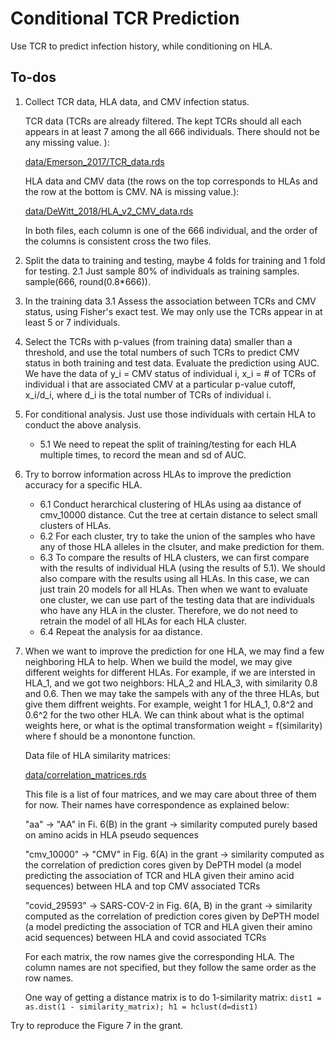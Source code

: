 # Conditional TCR Prediction

Use TCR to predict infection history, while conditioning on HLA.

## To-dos

1. Collect TCR data, HLA data, and CMV infection status.

   TCR data (TCRs are already filtered. The kept TCRs should all each appears in at least 7 among the all 666 individuals. There should not be any missing value. ):

   [data/Emerson_2017/TCR_data.rds](https://github.com/Sun-lab/conditional_TCR_prediction/blob/main/data/Emerson_2017/TCR_data.rds)

   HLA data and CMV data (the rows on the top corresponds to HLAs and the row at the bottom is CMV. NA is missing value.):

   [data/DeWitt_2018/HLA_v2_CMV_data.rds](https://github.com/Sun-lab/conditional_TCR_prediction/blob/main/data/DeWitt_2018/HLA_v2_CMV_data.rds)

   In both files, each column is one of the 666 individual, and the order of the columns is consistent cross the two files.

2. Split the data to training and testing, maybe 4 folds for training and 1 fold for testing.
   2.1 Just sample 80% of individuals as training samples. sample(666, round(0.8*666)).

3. In the training data
   3.1 Assess the association between TCRs and CMV status, using Fisher's exact test. We may only use the TCRs appear in at least 5 or 7 individuals.

4. Select the TCRs with p-values (from training data) smaller than a threshold, and use the total numbers of such TCRs to predict CMV status in both training and test data. Evaluate the prediction using AUC. We have the data of y_i = CMV status of individual i, x_i = # of TCRs of individual i that are associated CMV at a particular p-value cutoff, x_i/d_i, where d_i is the total number of TCRs of individual i.

5. For conditional analysis. Just use those individuals with certain HLA to conduct the above analysis.
   - 5.1 We need to repeat the split of training/testing for each HLA multiple times, to record the mean and sd of AUC. 

6. Try to borrow information across HLAs to improve the prediction accuracy for a specific HLA.

    - 6.1 Conduct herarchical clustering of HLAs using aa distance of cmv_10000 distance. Cut the tree at certain distance to select small clusters of HLAs.
    - 6.2 For each cluster, try to take the union of the samples who have any of those HLA alleles in the clsuter, and make prediction for them.
    - 6.3 To compare the results of HLA clusters, we can first compare with the results of individual HLA (using the results of 5.1). We should also compare with the results using all HLAs. In this case, we can just train 20 models for all HLAs. Then when we want to evaluate one cluster, we can use part of the testing data that are individuals who have any HLA in the cluster. Therefore, we do not need to retrain the model of all HLAs for each HLA cluster. 
    - 6.4 Repeat the analysis for aa distance. 

7. When we want to improve the prediction for one HLA, we may find a few neighboring HLA to help. When we build the model, we may give different weights for different HLAs. For example, if we are intersted in HLA_1, and we got two neighbors: HLA_2 and HLA_3, with similarity 0.8 and 0.6. Then we may take the sampels with any of the three HLAs, but give them diffrent weights. For example, weight 1 for HLA_1, 0.8^2 and 0.6^2 for the two other HLA. We can think about what is the optimal weights here, or what is the optimal transformation weight = f(similarity) where f should be a monontone function. 

    Data file of HLA similarity matrices:

    [data/correlation_matrices.rds](https://github.com/Sun-lab/conditional_TCR_prediction/blob/main/data/correlation_matrices.rds)

    This file is a list of four matrices, and we may care about three of them for now. Their names have correspondence as explained below:

    "aa" -> "AA" in Fi. 6(B) in the grant -> similarity computed purely based on amino acids in HLA pseudo sequences

    "cmv_10000" -> "CMV" in Fig. 6(A) in the grant -> similarity computed as the correlation of prediction cores given by DePTH model (a model predicting the association of TCR and HLA given their amino acid sequences) between HLA and top CMV associated TCRs

    "covid_29593" -> SARS-COV-2 in Fig. 6(A, B) in the grant -> similarity computed as the correlation of prediction cores given by DePTH model (a model predicting the association of TCR and HLA given their amino acid sequences) between HLA and covid associated TCRs

    For each matrix, the row names give the corresponding HLA. The column names are not specified, but they follow the same order as the row names.

    One way of getting a distance matrix is to do 1-similarity matrix:
   ```dist1 = as.dist(1 - similarity_matrix); h1 = hclust(d=dist1)```



Try to reproduce the Figure 7 in the grant.
